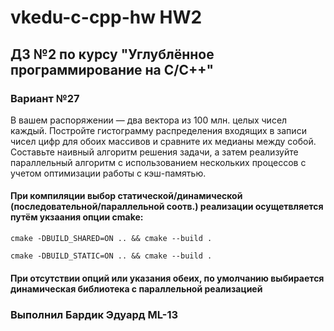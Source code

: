 # vkedu-c-cpp-hw HW2

## ДЗ №2 по курсу "Углублённое программирование на C/C++"

### Вариант №27
В вашем распоряжении — два вектора из 100 млн. целых чисел каждый. Постройте гистограмму распределения входящих в записи чисел цифр для обоих массивов и сравните их медианы между собой. Составьте наивный алгоритм решения задачи, а затем реализуйте параллельный алгоритм с использованием нескольких процессов с учетом оптимизации работы с кэш-памятью.

#### При компиляции выбор статической/динамической (последовательной/параллельной соотв.) реализации осущетвляется путём укзаания опции cmake:
`cmake -DBUILD_SHARED=ON .. && cmake --build .`

`cmake -DBUILD_STATIC=ON .. && cmake --build .`

#### При отсутствии опций или указания обеих, по умолчанию выбирается динамическая библиотека с параллельной реализацией

### Выполнил Бардик Эдуард ML-13
